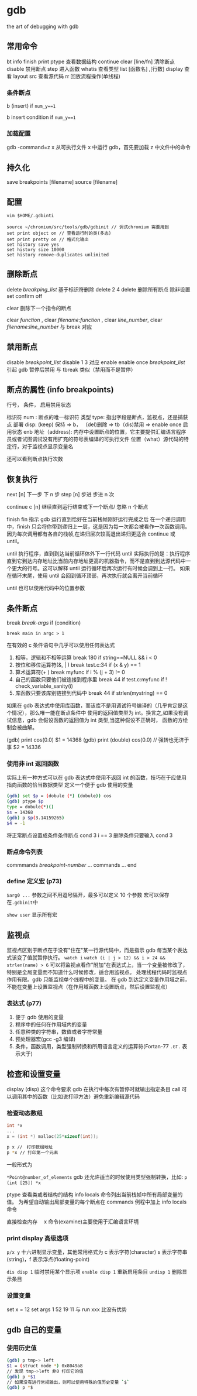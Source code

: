 # gdb

the art of debugging with gdb

## 常用命令

bt
info
finish
print
ptype 查看数据结构
continue
clear [line/fn] 清除断点
disable 禁用断点
step 进入函数
whatis 查看类型
list [函数名] ,[行数]
display 查看
layout src 查看源代码
rr 回放流程操作(单线程)

### 条件断点

b (insert) if `num_y==1`

b insert
condition if `num_y==1`

### 加载配置

gdb -command=z x 从可执行文件 x 中运行 gdb，首先要加载 z 中文件中的命令

## 持久化

save breakpoints [filename]
source [filename]

## 配置

`vim $HOME/.gdbinti`

```gdbinit
source ~/chromium/src/tools/gdb/gdbinit // 调试chromium 需要用到
set print object on // 查看运行时的类(多态)
set print pretty on // 格式化输出
set history save yes
set history size 10000
set history remove-duplicates unlimited
```

## 删除断点

delete _breakping_list_ 基于标识符删除
delete 2 4
delete 删除所有断点 除非设置 set confirm off

clear 删除下一个指令的断点

clear _function_ , clear _filename:function_ , clear _line_number_, clear _filename:line_number_ 与 break 对应

## 禁用断点

disable _breakpoint_list_
disable 1 3 对应 enable
enable once _breakpoint_list_ 引起 gdb 暂停后禁用
与 tbreak 类似（禁用而不是暂停）

## 断点的属性 (info breakpoints)

行号， 条件， 启用禁用状态

标识符 num : 断点的唯一标识符
类型 type: 指出字段是断点，监视点，还是捕获点
部署 disp: (keep) 保持 => b， （del)删除 => tb（dis)禁用 => enable once
启用状态 enb
地址（address): 内存中设置断点的位置，它主要提供汇编语言程序员或者试图调试没有用扩充的符号表编译的可执行文件
位置（what）源代码的特定行，对于监视点显示变量名

还可以看到断点执行次数

## 恢复执行

next [n] 下一步 下 n 步
step [n] 步进 步进 n 次

continue c [n] 继续直到运行结束或下一个断点/ 忽略 n 个断点

finish fin 指示 gdb 运行直到恰好在当前栈帧刚好运行完成之后
在一个递归调用中，finish 只会将你带到递归上一层，这是因为每一次都会被看作一次函数调用。因为每次调用都有各自的栈帧,在递归层次较高退出递归更适合 continue 或 until。

until 执行程序，直到到达当前循环体外下一行代码
until 实际执行的是：执行程序直到它到达内存地址比当前内存地址更高的机器指令，而不是直到到达源代码中一个更大的行号。这可以解释 until 运行循环后再次运行有时候会调到上一行。
如果在循环末尾，使用 until 会回到循环顶部，再次执行就会离开当前循环

until 也可以使用代码中的位置参数

## 条件断点

break _break-args_ if (condition)

`break main in argc > 1`

在有效的 c 条件语句中几乎可以使用任何表达式

1. 相等，逻辑和不相等运算
   break 180 if string==NULL && i < 0
2. 按位和移位运算符(&, | )
   break test.c:34 if (x & y) == 1
3. 算术运算符(+ )
   break myfunc if i % (j + 3) != 0
4. 自己的函数只要他们被连接到程序里
   break 44 if test.c:myfunc if ! check_variable_sanity(i)
5. 库函数只要该库别链接到代码中
   break 44 if strlen(mystring) == 0

如果在 gdb 表达式中使用库函数，而该库不是用调试符号编译的（几乎肯定是这个情况），那么唯一能在断点条件中
使用的返回值类型为 int。换言之,如果没有调试信息，gdb 会假设函数的返回值为 int 类型,当这种假设不正确时，
函数的方绘制会被曲解。

(gdb) print cos(0.0)
$1 = 14368
(gdb) print (double) cos(0.0) // 强转也无济于事
$2 = 14336

### 使用非 int 返回函数

实际上有一种方式可以在 gdb 表达式中使用不返回 int 的函数，技巧在于应使用指向函数的恰当数据类型
定义一个便于 gdb 使用的变量

```bash
(gdb) set $p = (dobule (*) (dobule)) cos
(gdb) ptype $p
type = dobule(*)()
$s = 14368
(gdb) p $p(3.14159265)
$4 = -1
```

将正常断点设置成条件条件断点
cond 3 i == 3
删除条件只要输入
cond 3

### 断点命令列表

commmands _breakpoint-number_
...
commands
...
end

### define 定义宏 (p73)

`$arg0 ...`
参数之间不用逗号隔开，最多可以定义 10 个参数
宏可以保存在`.gdbinit`中

`show user`
显示所有宏

## 监视点

监视点区别于断点在于没有"住在"某一行源代码中，而是指示 gdb 每当某个表达式该变了值就暂停执行。
`watch i`
`watch (i | j > 12) && i > 24 && strlen(name) > 6`
可以将监视点看作"附加"在表达式上，当一个变量被修改了，特别是全局变量而不知道什么时候修改，适合用监视点。
处理线程代码时监视点作用有限。gdb 只能监视单个线程中的变量。
在 gdb 到达定义变量作用域之前，不能在变量上设置监视点（在作用域函数上设置断点，然后设置监视点）

### 表达式 (p77)

1. 便于 gdb 使用的变量
2. 程序中的任何在作用域内的变量
3. 任意种类的字符串，数值或者字符常量
4. 预处理器宏(gcc -g3 编译)
5. 条件，函数调用，类型强制转换和所用语言定义的运算符(Fortan-77 `.GT.` 表示大于)

## 检查和设置变量

display (disp)
这个命令要求 gdb 在执行中每次有暂停时就输出指定条目
call 可以调用其中的函数（比如说打印方法）避免重新编辑源代码

### 检查动态数组

```c
int *x
...
x = (int *) malloc(25*sizeof(int));
```

```bash
p x //　打印数组地址
p *x // 打印第一个元素
```

一般形式为

`*Point@number_of_elements`
gdb 还允许适当的时候使用类型强制转换，比如:
`p (int [25]) *x`

ptype 查看类或者结构的结构
info locals 命令列出当前栈帧中所有局部变量的值。
为希望自动输出局部变量的每个断点在 commands 例程中加上 info locals 命令

直接检查内存　 x 命令(examine)主要使用于汇编语言环境

### print display 高级选项

`p/x y`
十六进制显示变量，其他常用格式为 c 表示字符(character) s 表示字符串(string)，f 表示浮点(floating-point)

`dis disp 1` 临时禁用某个显示项
`enable disp 1` 重新启用条目
`undisp 1` 删除显示条目

### 设置变量

set x = 12
set args 1 52 19 11 与 run xxx 比没有优势

## gdb 自己的变量

### 使用历史值

```bash
(gdb) p tmp-> left
$1 = (struct node *) 0x8049a8
// 发现 tmp->left 非0 打印它的值
(gdb) p *$1
// 如果没有进行常规输出，则可以使用特殊的值历史变量 `$`
(gdb) p *$
```
